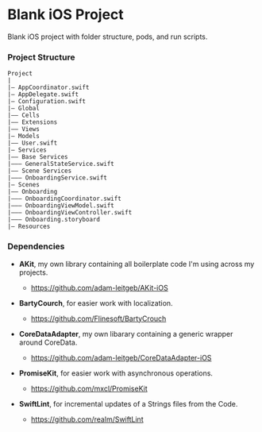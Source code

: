 # Blank iOS Project

Blank iOS project with folder structure, pods, and run scripts.

### Project Structure

```
Project
|
|– AppCoordinator.swift
|– AppDelegate.swift
|– Configuration.swift
|– Global
|–– Cells
|–– Extensions
|–– Views
|– Models
|–– User.swift
|– Services
|–– Base Services
|––– GeneralStateService.swift
|–– Scene Services
|––– OnboardingService.swift
|– Scenes
|–– Onboarding
|––– OnboardingCoordinator.swift
|––– OnboardingViewModel.swift
|––– OnboardingViewController.swift
|––– Onboarding.storyboard
|– Resources
```

### Dependencies

- **AKit**, my own library containing all boilerplate code I'm using across my projects.
  - https://github.com/adam-leitgeb/AKit-iOS
- **BartyCourch**, for easier work with localization.
  - https://github.com/Flinesoft/BartyCrouch
- **CoreDataAdapter**, my own libarary containing a generic wrapper around CoreData.
  - https://github.com/adam-leitgeb/CoreDataAdapter-iOS
- **PromiseKit**, for easier work with asynchronous operations.
  - https://github.com/mxcl/PromiseKit

- **SwiftLint**, for incremental updates of a Strings files from the Code.
  - https://github.com/realm/SwiftLint

